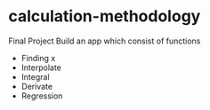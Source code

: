 # calculation-methodology
Final Project 
Build an app which consist of functions
- Finding x
- Interpolate
- Integral
- Derivate
- Regression
  
